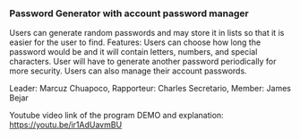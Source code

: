 ### Password Generator with account password manager
Users can generate random passwords and may store it in lists so that it is easier for the user to find.
Features: Users can choose how long the password would be and it will contain letters, numbers, and special characters. User will have to generate another password periodically for more security. Users can also manage their account passwords.

Leader: Marcuz Chuapoco,
Rapporteur: Charles Secretario,
Member: James Bejar

Youtube video link of the program DEMO and explanation: https://youtu.be/ir1AdUavmBU
